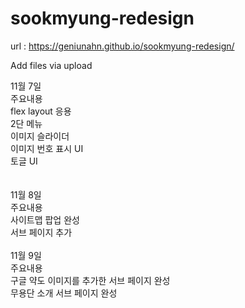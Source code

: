 # sookmyung-redesign

url :
https://geniunahn.github.io/sookmyung-redesign/

Add files via upload

11월 7일 <br>
주요내용 <br>
flex layout 응용 <br>
2단 메뉴 <br>
이미지 슬라이더 <br>
이미지 번호 표시 UI <br>
토글 UI <br>
 <br>
  <br>
11월 8일 <br>
주요내용 <br>
사이트맵 팝업 완성 <br>
서브 페이지 추가
 <br>
 <br>
11월 9일 <br>
주요내용  <br>
구글 약도 이미지를 추가한 서브 페이지 완성 <br>
무용단 소개 서브 페이지 완성
